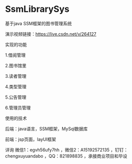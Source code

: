 # SsmLibrarySys
基于java SSM框架的图书管理系统

演示视频链接：https://live.csdn.net/v/264127

实现的功能

1.借阅管理

2.图书馆里

3.读者管理

4.类型管理

5.公告管理

6.管理员管理

使用的技术

后端：java语言，SSM框架，MySql数据库

前端：jsp页面，layUI框架


详询 微信1：egvh56ufy7hh ，微信2：A15192572135 ，钉钉：chengxuyuandabo ，QQ：821898835 ，承接商业项目和毕设
